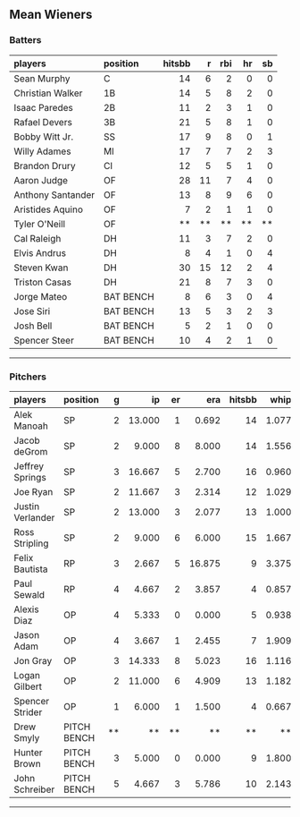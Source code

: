 ## Mean Wieners

### Batters

 
|players           |position  | hitsbb|  r| rbi| hr| sb| 
|:-----------------|:---------|------:|--:|---:|--:|--:| 
|Sean Murphy       |C         |     14|  6|   2|  0|  0| 
|Christian Walker  |1B        |     14|  5|   8|  2|  0| 
|Isaac Paredes     |2B        |     11|  2|   3|  1|  0| 
|Rafael Devers     |3B        |     21|  5|   8|  1|  0| 
|Bobby Witt Jr.    |SS        |     17|  9|   8|  0|  1| 
|Willy Adames      |MI        |     17|  7|   7|  2|  3| 
|Brandon Drury     |CI        |     12|  5|   5|  1|  0| 
|Aaron Judge       |OF        |     28| 11|   7|  4|  0| 
|Anthony Santander |OF        |     13|  8|   9|  6|  0| 
|Aristides Aquino  |OF        |      7|  2|   1|  1|  0| 
|Tyler O'Neill     |OF        |     **| **|  **| **| **| 
|Cal Raleigh       |DH        |     11|  3|   7|  2|  0| 
|Elvis Andrus      |DH        |      8|  4|   1|  0|  4| 
|Steven Kwan       |DH        |     30| 15|  12|  2|  4| 
|Triston Casas     |DH        |     21|  8|   7|  3|  0| 
|Jorge Mateo       |BAT BENCH |      8|  6|   3|  0|  4| 
|Jose Siri         |BAT BENCH |     13|  5|   3|  2|  3| 
|Josh Bell         |BAT BENCH |      5|  2|   1|  0|  0| 
|Spencer Steer     |BAT BENCH |     10|  4|   2|  1|  0| 


* * *

### Pitchers

 
|players          |position    |  g|     ip| er|    era| hitsbb|  whip| so|  w| sv| 
|:----------------|:-----------|--:|------:|--:|------:|------:|-----:|--:|--:|--:| 
|Alek Manoah      |SP          |  2| 13.000|  1|  0.692|     14| 1.077| 13|  1|  0| 
|Jacob deGrom     |SP          |  2|  9.000|  8|  8.000|     14| 1.556| 18|  0|  0| 
|Jeffrey Springs  |SP          |  3| 16.667|  5|  2.700|     16| 0.960| 17|  1|  0| 
|Joe Ryan         |SP          |  2| 11.667|  3|  2.314|     12| 1.029| 10|  1|  0| 
|Justin Verlander |SP          |  2| 13.000|  3|  2.077|     13| 1.000| 12|  0|  0| 
|Ross Stripling   |SP          |  2|  9.000|  6|  6.000|     15| 1.667|  6|  1|  0| 
|Felix Bautista   |RP          |  3|  2.667|  5| 16.875|      9| 3.375|  4|  0|  2| 
|Paul Sewald      |RP          |  4|  4.667|  2|  3.857|      4| 0.857|  2|  1|  1| 
|Alexis Diaz      |OP          |  4|  5.333|  0|  0.000|      5| 0.938|  6|  0|  2| 
|Jason Adam       |OP          |  4|  3.667|  1|  2.455|      7| 1.909|  3|  0|  0| 
|Jon Gray         |OP          |  3| 14.333|  8|  5.023|     16| 1.116| 10|  0|  0| 
|Logan Gilbert    |OP          |  2| 11.000|  6|  4.909|     13| 1.182| 14|  1|  0| 
|Spencer Strider  |OP          |  1|  6.000|  1|  1.500|      4| 0.667| 10|  1|  0| 
|Drew Smyly       |PITCH BENCH | **|     **| **|     **|     **|    **| **| **| **| 
|Hunter Brown     |PITCH BENCH |  3|  5.000|  0|  0.000|      9| 1.800|  6|  0|  0| 
|John Schreiber   |PITCH BENCH |  5|  4.667|  3|  5.786|     10| 2.143|  6|  0|  1| 


* * *


